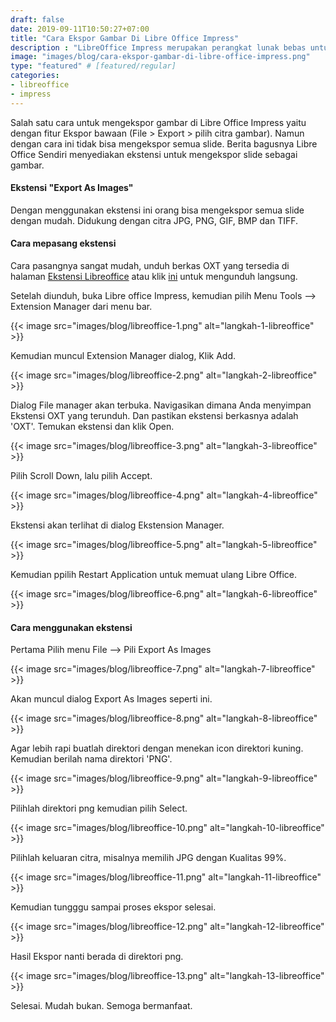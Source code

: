 ```yaml
---
draft: false
date: 2019-09-11T10:50:27+07:00
title: "Cara Ekspor Gambar Di Libre Office Impress"
description : "LibreOffice Impress merupakan perangkat lunak bebas untuk menampilkan salindia presentasi. Dengan menggunakan ekstensi ini Anda bisa mengekspor semua slide dengan mudah. Juga mendukung citra JPG, PNG, GIF, BMP dan TIFF."
image: "images/blog/cara-ekspor-gambar-di-libre-office-impress.png"
type: "featured" # [featured/regular]
categories:
- libreoffice
- impress
---
```


Salah satu cara untuk mengekspor gambar di Libre Office Impress yaitu dengan fitur Ekspor bawaan (File > Export > pilih citra gambar). Namun dengan cara ini tidak bisa mengekspor semua slide. Berita bagusnya Libre Office Sendiri menyediakan ekstensi untuk mengekspor slide sebagai gambar.

#### Ekstensi "Export As Images"

Dengan menggunakan ekstensi ini orang bisa mengekspor semua slide dengan mudah. Didukung dengan citra JPG, PNG, GIF, BMP dan TIFF.

#### Cara mepasang ekstensi

Cara pasangnya sangat mudah, unduh berkas OXT yang tersedia di halaman [Ekstensi Libreoffice](https://extensions.libreoffice.org/extensions/export-as-images) atau klik [ini](https://extensions.libreoffice.org/extensions/export-as-images/0.9.3/@@download/file/exportasimages-0-9-3.oxt) untuk mengunduh langsung.

Setelah diunduh, buka Libre office Impress, kemudian pilih Menu Tools --> Extension Manager dari menu bar.

{{< image src="images/blog/libreoffice-1.png" alt="langkah-1-libreoffice" >}}

Kemudian muncul Extension Manager dialog, Klik Add.


{{< image src="images/blog/libreoffice-2.png" alt="langkah-2-libreoffice" >}}

Dialog File manager akan terbuka. Navigasikan dimana Anda menyimpan Ekstensi OXT yang terunduh. Dan pastikan ekstensi berkasnya adalah 'OXT'. Temukan ekstensi dan klik Open.

{{< image src="images/blog/libreoffice-3.png" alt="langkah-3-libreoffice" >}}

Pilih Scroll Down, lalu pilih Accept.

{{< image src="images/blog/libreoffice-4.png" alt="langkah-4-libreoffice" >}}

Ekstensi akan terlihat di dialog Ekstension Manager.

{{< image src="images/blog/libreoffice-5.png" alt="langkah-5-libreoffice" >}}

Kemudian ppilih Restart Application untuk memuat ulang Libre Office.

{{< image src="images/blog/libreoffice-6.png" alt="langkah-6-libreoffice" >}}

#### Cara menggunakan ekstensi

Pertama Pilih menu File --> Pili Export As Images

{{< image src="images/blog/libreoffice-7.png" alt="langkah-7-libreoffice" >}}

Akan muncul dialog Export As Images seperti ini.

{{< image src="images/blog/libreoffice-8.png" alt="langkah-8-libreoffice" >}}

Agar lebih rapi buatlah direktori dengan menekan icon direktori kuning. Kemudian berilah nama direktori 'PNG'.

{{< image src="images/blog/libreoffice-9.png" alt="langkah-9-libreoffice" >}}

Pilihlah direktori png kemudian pilih Select.

{{< image src="images/blog/libreoffice-10.png" alt="langkah-10-libreoffice" >}}

Pilihlah keluaran citra, misalnya memilih JPG dengan Kualitas 99%.

{{< image src="images/blog/libreoffice-11.png" alt="langkah-11-libreoffice" >}}

Kemudian tungggu sampai proses ekspor selesai.

{{< image src="images/blog/libreoffice-12.png" alt="langkah-12-libreoffice" >}}

Hasil Ekspor nanti berada di direktori png.

{{< image src="images/blog/libreoffice-13.png" alt="langkah-13-libreoffice" >}}

Selesai. Mudah bukan. Semoga bermanfaat.
